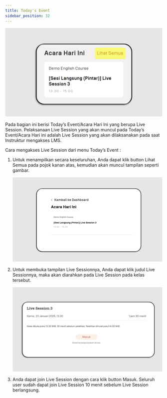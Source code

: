 ```yaml
---
title: Today's Event
sidebar_position: 32
---
```

![](/img/today-indo-1.png)

Pada bagian ini berisi Today’s Event/Acara Hari Ini yang berupa Live Session. Pelaksanaan Live Session yang akan muncul pada Today’s Event/Acara Hari ini adalah Live Session yang akan dilaksanakan pada saat Instruktur mengakses LMS.

Cara mengakses Live Session dari menu Today’s Event :

1. Untuk menampilkan secara keseluruhan, Anda dapat klik button Lihat Semua pada pojok kanan atas, kemudian akan muncul tampilan seperti gambar.

   ![](/img/today-indo-2.png)
2. Untuk membuka tampilan Live Sessionnya, Anda dapat klik judul Live Sessionnya, maka akan diarahkan pada Live Session pada kelas tersebut.

   ![](/img/today-indo-3.png)
3. Anda dapat join Live Session dengan cara klik button Masuk. Seluruh user sudah dapat join Live Session 10 menit sebelum Live Session berlangsung.
